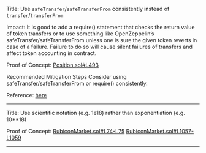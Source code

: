 Title: Use `safeTransfer`/`safeTransferFrom` consistently instead of `transfer`/`transferFrom`

Impact:
It is good to add a require() statement that checks the return value of token transfers or to use something like OpenZeppelin’s safeTransfer/safeTransferFrom unless one is sure the given token reverts in case of a failure. Failure to do so will cause silent failures of transfers and affect token accounting in contract.

Proof of Concept:
[Position.sol#L493](https://github.com/code-423n4/2023-04-rubicon/blob/main/contracts/utilities/poolsUtility/Position.sol#L493)

Recommended Mitigation Steps
Consider using safeTransfer/safeTransferFrom or require() consistently.

Reference: [here](https://consensys.net/diligence/audits/2021/01/fei-protocol/#unchecked-return-value-for-iweth-transfer-call)
______________________________________________________________________

Title: Use scientific notation (e.g. 1e18) rather than exponentiation (e.g. 10**18)

Proof of Concept:
[RubiconMarket.sol#L74-L75](https://github.com/code-423n4/2023-04-rubicon/blob/main/contracts/RubiconMarket.sol#L74-L75)
[RubiconMarket.sol#L1057-L1059](https://github.com/code-423n4/2023-04-rubicon/blob/main/contracts/RubiconMarket.sol#L1057-L1059)
______________________________________________________________________